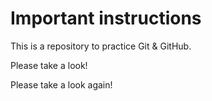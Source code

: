 # Important instructions

This is a repository to practice Git & GitHub.

Please take a look!

Please take a look again!

